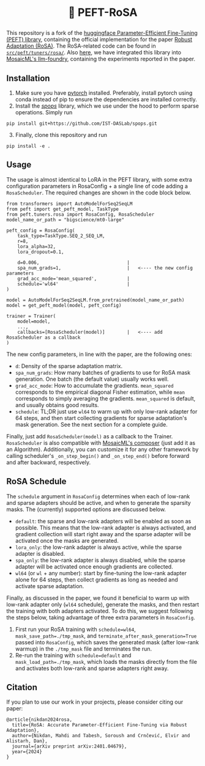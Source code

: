 <!---
Copyright 2023 The HuggingFace Team. All rights reserved.

Licensed under the Apache License, Version 2.0 (the "License");
you may not use this file except in compliance with the License.
You may obtain a copy of the License at

    http://www.apache.org/licenses/LICENSE-2.0

Unless required by applicable law or agreed to in writing, software
distributed under the License is distributed on an "AS IS" BASIS,
WITHOUT WARRANTIES OR CONDITIONS OF ANY KIND, either express or implied.
See the License for the specific language governing permissions and
limitations under the License.
-->

<h1 align="center"> <p>🤗 PEFT-RoSA</p></h1>

This repository is a fork of the [huggingface Parameter-Efficient Fine-Tuning (PEFT) library](https://github.com/huggingface/peft), containing the official implementation for the paper [Robust Adaptation (RoSA)](https://arxiv.org/abs/2401.04679). The RoSA-related code can be found in [`src/peft/tuners/rosa/`](https://github.com/IST-DASLab/peft-rosa/tree/main/src/peft/tuners/rosa). Also [here](https://github.com/IST-DASLab/RoSA), we have integrated this library into [MosaicML's llm-foundry](https://github.com/mosaicml/llm-foundry), containing the experiments reported in the paper. 

## Installation
1. Make sure you have [pytorch](https://pytorch.org/) installed. Preferably, install pytorch using conda instead of pip to ensure the dependencies are installed correctly.
2. Install the [*spops*](https://github.com/IST-DASLab/spops) library, which we use under the hood to perform sparse operations. Simply run 
```
pip install git+https://github.com/IST-DASLab/spops.git
```

3. Finally, clone this repository and run 
```
pip install -e .
```

## Usage
The usage is almost identical to LoRA in the PEFT library, with some extra configuration parameters in RosaConfig + a single line of code adding a `RosaScheduler`. The required changes are shown in the code block below.

```
from transformers import AutoModelForSeq2SeqLM
from peft import get_peft_model, TaskType
from peft.tuners.rosa import RosaConfig, RosaScheduler
model_name_or_path = "bigscience/mt0-large"

peft_config = RosaConfig(
    task_type=TaskType.SEQ_2_SEQ_LM,
    r=8,
    lora_alpha=32,
    lora_dropout=0.1,

    d=0.006,                                |
    spa_num_grads=1,                        |   <---- the new config parameters 
    grad_acc_mode='mean_squared',           |
    schedule='wl64'                         |
)

model = AutoModelForSeq2SeqLM.from_pretrained(model_name_or_path)
model = get_peft_model(model, peft_config)

trainer = Trainer(
    model=model,
    ...,
    callbacks=[RosaScheduler(model)]        |   <---- add RosaScheduler as a callback
)
```

The new config parameters, in line with the paper, are the following ones:
- `d`: Density of the sparse adaptation matrix. 
- `spa_num_grads`: How many batches of gradients to use for RoSA mask generation. One batch (the default value) usually works well.
- `grad_acc_mode`: How to accumulate the gradients. `mean_squared` corresponds to the empirical diagonal Fisher estimation, while `mean` corresponds to simply averaging the gradients. `mean_squared` is default, and usually obtains good results.
- `schedule`: TL;DR just use `wl64` to warm up with only low-rank adapter for 64 steps, and then start collecting gradients for sparse adaptation's mask generation. See the next section for a complete guide.


Finally, just add `RosaScheduler(model)` as a callback to the Trainer. `RosaScheduler` is also compatible with [MosaicML's composer](https://github.com/mosaicml/composer) (just add it as an Algorithm). Additionally, you can customize it for any other framework by calling scheduler's `_on_step_begin()` and `_on_step_end()` before forward and after backward, respectively.


## RoSA Schedule
The `schedule` argument in `RosaConfig` determines when each of low-rank and sparse adapters should be active, and when to generate the sparsity masks. The (currently) supported options are discussed below.

- `default`: the sparse and low-rank adapters will be enabled as soon as possible. This means that the low-rank adapter is always activated, and gradient collection will start right away and the sparse adapter will be activated once the masks are generated.
- `lora_only`: the low-rank adapter is always active, while the sparse adapter is disabled.
- `spa_only`: the low-rank adapter is always disabled, while the sparse adapter will be activated once enough gradients are collected.
- `wl64` (or `wl` + any number): start by fine-tuning the low-rank adapter alone for 64 steps, then collect gradients as long as needed and activate sparse adaptation.

Finally, as discussed in the paper, we found it beneficial to warm up with low-rank adapter only (`wl64` schedule), generate the masks, and then restart the training with both adapters activated. To do this, we suggest following the steps below, taking advantage of three extra parameters in `RosaConfig`.

1. First run your RoSA training with `schedule=wl64`, `mask_save_path=./tmp_mask`, and `terminate_after_mask_generation=True` passed into `RosaConfig`, which saves the generated mask (after low-rank warmup) in the `./tmp_mask` file and terminates the run.
2. Re-run the training with `schedule=default` and `mask_load_path=./tmp_mask`, which loads the masks directly from the file and activates both low-rank and sparse adapters right away.


## Citation
If you plan to use our work in your projects, please consider citing our paper:

```
@article{nikdan2024rosa,
  title={RoSA: Accurate Parameter-Efficient Fine-Tuning via Robust Adaptation},
  author={Nikdan, Mahdi and Tabesh, Soroush and Crnčević, Elvir and Alistarh, Dan},
  journal={arXiv preprint arXiv:2401.04679},
  year={2024}
}
```
